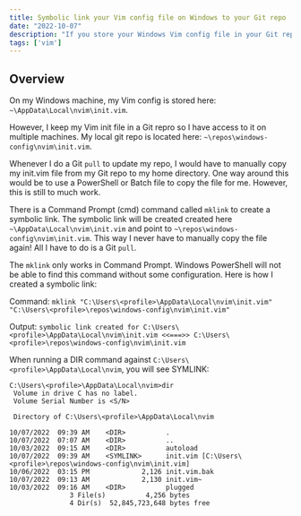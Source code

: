 ```yaml
---
title: Symbolic link your Vim config file on Windows to your Git repo
date: "2022-10-07"
description: "If you store your Windows Vim config file in your Git repro, symbolic link it so you don't have to manually copy!"
tags: ['vim']
---
```


## Overview

On my Windows machine, my Vim config is stored here: `~\AppData\Local\nvim\init.vim`.

However, I keep my Vim init file in a Git repro so I have access to it on multiple machines. My local git repo is located here: `~\repos\windows-config\nvim\init.vim`.

Whenever I do a Git `pull` to update my repo, I would have to manually copy my init.vim file from my Git repo to my home directory. One way around this would be to use a PowerShell or Batch file to copy the file for me. However, this is still to much work.

There is a Command Prompt (cmd) command called `mklink` to create a symbolic link. The symbolic link will be created created here `~\AppData\Local\nvim\init.vim` and point to `~\repos\windows-config\nvim\init.vim`. This way I never have to manually copy the file again! All I have to do is a Git `pull`.

The `mklink` only works in Command Prompt. Windows PowerShell will not be able to find this command without some configuration. Here is how I created a symbolic link:

Command:
`
mklink "C:\Users\<profile>\AppData\Local\nvim\init.vim" "C:\Users\<profile>\repos\windows-config\nvim\init.vim"
`

Output:
`symbolic link created for C:\Users\<profile>\AppData\Local\nvim\init.vim <<===>> C:\Users\<profile>\repos\windows-config\nvim\init.vim`

When running a DIR command against `C:\Users\<profile>\AppData\Local\nvim`, you will see SYMLINK:

```text
C:\Users\<profile>\AppData\Local\nvim>dir
 Volume in drive C has no label.
 Volume Serial Number is <S/N>

 Directory of C:\Users\<profile>\AppData\Local\nvim

10/07/2022  09:39 AM    <DIR>          .
10/07/2022  07:07 AM    <DIR>          ..
10/03/2022  09:15 AM    <DIR>          autoload
10/07/2022  09:39 AM    <SYMLINK>      init.vim [C:\Users\<profile>\repos\windows-config\nvim\init.vim]
10/06/2022  03:15 PM             2,126 init.vim.bak
10/07/2022  09:13 AM             2,130 init.vim~
10/03/2022  09:16 AM    <DIR>          plugged
               3 File(s)          4,256 bytes
               4 Dir(s)  52,845,723,648 bytes free
```
